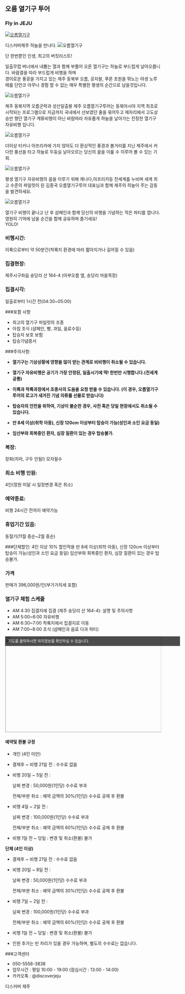 ## 오름 열기구 투어
### Fly in JEJU

[![오름열기구](http://img.youtube.com/vi/oihNJS6JGOE/0.jpg)](https://www.youtube.com/watch?v=oihNJS6JGOE)




디스커버제주 하늘을 만나다.
![오름열기구](https://s5.postimg.org/ksfd5hmwn/image.jpg#center)




단 한번뿐인 인생, 최고의 버킷리스트! 

일출무렵  버너에서 내뿜는 열과 함께 부풀어 오른 열기구는 하늘로 부드럽게 날아오릅니다.
바람결을 따라 부드럽게 비행을 하며  
경이로운 풍광을 가지고 있는 제주 동북부 오름, 곶자왈, 푸른 초원을 뛰노는 야생 노루떼를 
단언코 아무나 경험 할 수 없는 매우 특별한 평생의 순간으로 남을것입니다. 

![오름열기구](https://s5.postimg.org/v999d1q2f/IMG_2251.jpg#center)

제주 동북지역 오름군락과 성산일출봉
제주 오름열기구투어는 동북아시아 지역 최초로 시작되는 프로그램으로 
지금까지 국내에서 선보였던 줄을 묶어두고 제자리에서 고도상승만 했던 열기구 계류비행이 아닌 
바람따라 자유롭게 하늘을 날아가는 진정한 열기구 자유비행 입니다. 

![오름열기구](https://s5.postimg.org/fvfkplp2v/image.jpg#center)

더이상 터키나 아프리카에 가지 않아도 더 환상적인 풍경과 볼거리를 지닌 제주에서
커다란 풍선을 타고 하늘로 두둥실 날아오르는 당신의 꿈을 이룰 수 이루어 볼 수 있는 기회. 

![오름열기구](https://s5.postimg.org/bsojqiuyf/P20170503_055523371_27_B46702-7_B10-4_C74-_BD9_C-_A218.jpg#center)

평생 열기구 자유비행의 꿈을 이루기 위해 캐나다,아프리카등 전세계를 누비며 세계 최고 수준의 파일럿이 된
김종국 오름열기구투어 대표님과 함께 제주의 하늘이 주는 감동을 발견하세요. 

![오름열기구](https://s5.postimg.org/krj7hap87/image.jpg#center)

열기구 비행이 끝나고 난 후 샴페인과 함께 당신의 비행을 기념하는 작은 파티를 엽니다. 
영원히 기억에 남을 순간을 함께 공유하며 즐기세요!  
YOLO! 
   

### 비행시간: 
이륙으로부터 약 50분간(착륙지 환경에 따라 짧아지거나 길어질 수 있음)

### 집결현장: 
제주시구좌읍 송당리 산 164-4 (아부오름 옆, 송당리 마을목장)

### 집결시각: 
일출로부터 1시간 전(04:30~05:00)

###포함 사항
- 최고의 열기구 파일럿의 조종
- 아침 조식 (샴페인, 빵, 과일, 음료수등)
- 탑승자 보호 보험
- 탑승기념증서

###주의사항:

- **열기구는 기상상황에 영향을 많이 받는 관계로 비비행이 취소될 수 있습니다.**

- **열기구 자유비행은 공기가 가장 안정된, 일출시기에 딱! 한번만 시행합니다.(전세계 공통)**

- **이륙과 착륙과정에서 조종사의 도움을 요청 받을 수 있습니다.
 (이 경우, 오름열기구투어의 로고가 새겨진 기념 의류를 선물로 받습니다)**
 
- **탑승자의 안전을 위하여, 기상이 불순한 경우, 사전 혹은 당일 현장에서도 취소될 수 있습니다.**

- **만 8세 이상(취학 아동), 신장 120cm 이상부터 탑승이 가능(성인과 소인 요금 동일)**

- **임산부와 회복중인 환자, 심장 질환이 있는 경우 탑승불가.**

### 복장: 
장화(치마, 구두 안됨!) 모자필수

### 최소 비행 인원: 
4인(정원 미달 시 일정변경 혹은 취소)

### 예약종료: 
비행 24시간 전까지 예약가능

### 휴업기간 있음: 
동절기(11월 중순~2월 중순)
 
###단체할인: 
4인 이상 10% 할인적용
만 8세 이상(취학 아동), 신장 120cm 이상부터 탑승이 가능(성인과 소인 요금 동일)
임산부와 회복중인 환자, 심장 질환이 있는 경우 탑승불가.
 
 
### 가격
판매가 396,000원/인(부가가치세 포함)


### 열기구 체험 스케줄

* AM 4:30 집결지에 집결 (제주 송당리 산 164-4): 설명 및 주의사항 
* AM 5:00~6:00 자유비행 
* AM 6:30~7:00 착륙지에서 집결지로 이동 
* AM 7:00~8:00 조식 (샴페인과 음료 다과 파티) 






<a href="http://map.daum.net/?urlX=447678&urlY=-13930&urlLevel=7&map_type=TYPE_MAP&map_hybrid=false&SHOWMARK=true" target="_blank"><span style="background:#000;position:absolute;width:557px;opacity:.7;filter:alpha(opacity=70);color:#fff;overflow:hidden;font:12px/1.5 Dotum, '돋움', sans-serif;text-decoration:none;padding:7px 0px 0px 10px; height: 24px;">지도를 클릭하시면 위치정보를 확인하실 수 있습니다.</span><img width="565" height="308" src="http://map2.daum.net/map/mapservice?MX=447678&MY=-13930&SCALE=40&IW=565&IH=308&COORDSTM=WCONGNAMUL" style="border:1px solid #ccc"></a>


#### 예약및 환불 규정

* 개인 (4인 미만)

* 결제후 ~ 비행 21일 전 : 수수료 없음
* 비행 20일 ~ 5일 전 :

   날짜 변경 : 50,000원(1인당) 수수료 부과

   전체/부분 취소 : 예약 금액의 30%(1인당) 수수료 공제 후 환불

* 비행 4일 ~ 2일 전 :

   날짜 변경 : 100,000원(1인당) 수수료 부과
   
   전체/부분 취소 : 예약 금액의 60%(1인당) 수수료 공제 후 환불
   
* 비행 1일 전 ~ 당일 : 변경 및 취소(환불) 불가

**단체 (4인 이상)**

* 결제후 ~ 비행 21일 전 : 수수료 없음
* 비행 20일 ~ 8일 전 :

   날짜 변경 : 50,000원(1인당) 수수료 부과
   
   전체/부분 취소 : 예약 금액의 30%(1인당) 수수료 공제 후 환불
   
* 비행 7일 ~ 2일 전 :

   날짜 변경 : 100,000원(1인당) 수수료 부과
   
   전체/부분 취소 : 예약 금액의 60%(1인당) 수수료 공제 후 환불
   
* 비행 1일 전 ~ 당일 : 변경 및 취소(환불) 불가

* 인원 추가는 빈 자리가 있을 경우 가능하며, 별도의 수수료는 없습니다.





###고객센터
- 050-5558-3838 
- 업무시간 : 평일 10:00 - 19:00 (점심시간 : 13:00 - 14:00)
- 카카오톡 : @discoverjeju 

디스커버 제주

